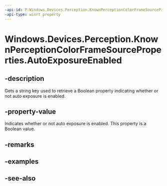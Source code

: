 ```yaml
---
-api-id: P:Windows.Devices.Perception.KnownPerceptionColorFrameSourceProperties.AutoExposureEnabled
-api-type: winrt property
---
```


<!-- Property syntax
public string AutoExposureEnabled { get; }
-->

# Windows.Devices.Perception.KnownPerceptionColorFrameSourceProperties.AutoExposureEnabled

## -description
Gets a string key used to retrieve a Boolean property indicating whether or not auto exposure is enabled.

## -property-value
Indicates whether or not auto exposure is enabled. This property is a Boolean value.

## -remarks

## -examples

## -see-also

